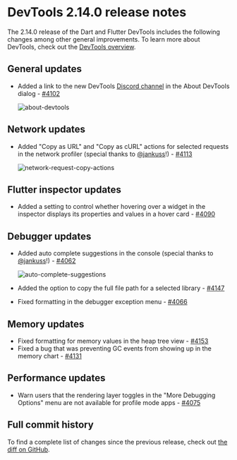# DevTools 2.14.0 release notes

The 2.14.0 release of the Dart and Flutter DevTools
includes the following changes among other general improvements.
To learn more about DevTools, check out the
[DevTools overview](https://docs.flutter.dev/tools/devtools).

## General updates

* Added a link to the new DevTools
  [Discord channel](https://discord.com/channels/608014603317936148/958862085297672282)
  in the About DevTools dialog -
  [#4102](https://github.com/flutter/devtools/pull/4102)

  ![about-devtools](/assets/images/docs/tools/devtools/release-notes/images-2.14.0/image1.png "about devtools")

## Network updates

* Added "Copy as URL" and "Copy as cURL" actions for
  selected requests in the network profiler
  (special thanks to [@jankuss](https://github.com/jankuss)!) -
  [#4113](https://github.com/flutter/devtools/pull/4113)

  ![network-request-copy-actions](/assets/images/docs/tools/devtools/release-notes/images-2.14.0/image2.png "network request copy actions")

## Flutter inspector updates

* Added a setting to control whether hovering over a widget
  in the inspector displays its properties and values in a hover card -
  [#4090](https://github.com/flutter/devtools/pull/4090)

## Debugger updates

* Added auto complete suggestions in the console
  (special thanks to [@jankuss](https://github.com/jankuss)!) -
  [#4062](https://github.com/flutter/devtools/pull/4062)

  ![auto-complete-suggestions](/assets/images/docs/tools/devtools/release-notes/images-2.14.0/image3.png "auto complete suggestions")

* Added the option to copy the full file path for a selected library -
  [#4147](https://github.com/flutter/devtools/pull/4147)
* Fixed formatting in the debugger exception menu -
  [#4066](https://github.com/flutter/devtools/pull/4066)

## Memory updates

* Fixed formatting for memory values in the heap tree view -
  [#4153](https://github.com/flutter/devtools/pull/4153)
* Fixed a bug that was preventing GC events from
  showing up in the memory chart -
  [#4131](https://github.com/flutter/devtools/pull/4131)

## Performance updates

* Warn users that the rendering layer toggles in the
  "More Debugging Options" menu are not available for profile mode apps -
  [#4075](https://github.com/flutter/devtools/pull/4075)

## Full commit history

To find a complete list of changes since the previous release,
check out
[the diff on GitHub](https://github.com/flutter/devtools/compare/v2.13.1...v2.14.0).
